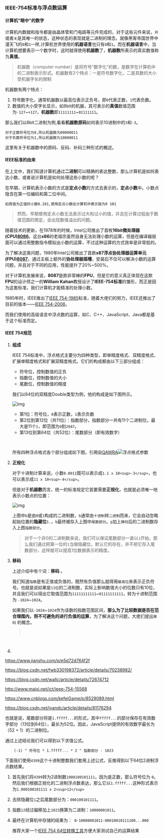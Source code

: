 ### IEEE-754标准与浮点数运算



#### 计算机"眼中"的数字

计算机内数据和指令都是由晶体管和门电路等元件完成的，对于这些元件来说，`开`或者`关`是其唯一的状态，这种状态的表现就是二进制的理念。就像黑客帝国世界中漫天飞的`0`和`1`一样,计算机世界使用的**机器语言**也只有`0`和`1`。而在**机器语言**中，当计算机想要表示一个数字时，这时就得使用**机器数**了，**机器数**所表示的真实数值称为**真值**。

> 机器数（computer number）是将符号"数字化"的数，是数字在计算机中的二进制表示形式。机器数有2个特点：一是符号数字化，二是其数的大小受机器字长的限制

机器数有两个特点：

1. 符号数字化，通常机器数以最高位表示正负号，即`0`代表正数，`1`代表负数。
2. 数值的大小受字长显示，如8bit的机器，其可表示的**真值**数值范围为`-127`~`+127`，**机器数**即`11111111`~`01111111`。

那么我们以8bit二进制为例,看看**机器数原码**如何表示10进制中的`3`和`-3`。

```
对于正数符号位为0,所以机器数为00000011
对于负数符号位为1,所以机器数为10000011
```

这里有关于机器数中的原码、反码、补码三种形式的概述。



#### IEEE标准的由来

在上文中，我们知道计算机通过**二进制**可以精确的表达整数，那么计算机是如何表达小数，或者说计算机是如何处理这些小数的呢？

在早期，计算机表示小数的方式是**定点小数**的方式去表示的，**定点小数**中。小数点隐含在第一位编码和第二位中间。

```
如真值为正值的小数0.101,使用定点小数在计算机中表示就为0 101
```

> 然而，早期使用定点小数无法表示过大和过小的值，并且在计算过程由于数值范围的限定，会出现数值溢出的问题。

随着技术的更新，在1978年的时候，Intel公司推出了首枚**16bit微处理器(CPU)[8086](https://en.wikipedia.org/wiki/Intel_8086)**。这台**x86**的老祖宗虽然自身无法处理小数的运算，但是在编译器层面可以通过用整数指令模拟出小数的运算，不过这种运算的方式效率是非常低的。

为了解决这类问题，1980年Intel公司推出了首款**x87浮点协处理器运算单元(FPU)[8087](https://en.wikipedia.org/wiki/Intel_8087)**，通过主板上额外的**协处理器插槽**，安装后不仅可以解决小数的运算问题，并且对于不同的应用，性能提升了20%~500%。

对于计算机发展来说，**8087**是款非常棒的**FPU**，但是它的意义真正体现在这款**FPU**的设计师之一的**William Kahan**教授设计了**IEEE-754标准**的雏形，而正是因为这套标准，我们计算机才能精准的处理小数。

1985年时，IEEE推出了[IEEE 754-1985](https://en.wikipedia.org/wiki/IEEE_754-1985)标准，随着大佬们的努力，IEEE还推出了目前的版本——[IEEE 754-2008](https://en.wikipedia.org/wiki/IEEE_754-2008_revision)。

而我们使用的高级语言中浮点数的运算，如C、C++、JavaScript、Java都是基于这个标准而定。

 

#### IEEE 754规范

1. **组成**

   IEEE 754标准中，浮点格式主要分为四种类型，即单精度格式、双精度格式、扩展单精度格式和扩展双精度格式。它们的构成都由以下三部分组成：

   - 符号位，控制数值的正负
   - 指数位，控制数值的大小
   - 尾数位，控制数值的精度

   我们以64位的双精度Double类型为例，他的构成是如下图所示。

   ![img](https://img-blog.csdn.net/20180821174847621?watermark/2/text/aHR0cHM6Ly9ibG9nLmNzZG4ubmV0L3NpbmF0XzM2NTIxNjU1/font/5a6L5L2T/fontsize/400/fill/I0JBQkFCMA==/dissolve/70)

   - 第1位：符号位，`0`表示正数，`1`表示负数
   - 第2位到第12位（共11位）：指数部分，指数部分一共有11个二进制位，最大是11个`1`，即范围为`0`到`2047`。
   - 第13位到第64位（共52位）：尾数部分（即有效数字）

   ​

   所有四种浮点格式各个部分组成如下图，引用自[QAWRA](https://blog.csdn.net/wallc/article/details/72674712)![浮点格式参数](https://img-blog.csdn.net/20170524111255109?watermark/2/text/aHR0cDovL2Jsb2cuY3Nkbi5uZXQvd2FsbGM=/font/5a6L5L2T/fontsize/400/fill/I0JBQkFCMA==/dissolve/70/gravity/SouthEast)

2. **正规化**

   对于十进制计算来说，小数`0.0011`既可以表示成`1.1 x 10<sup>-3</sup>`，也可以表示成`11 x 10<sup>-4</sup>`。

   但是对于**机器数**而言，统一的标准规定它首要需要**正规化**，也就是必须唯一地表示小数点的位置：

   ![img](https://upload-images.jianshu.io/upload_images/6168671-e7f76c9418c334b9.png?imageMogr2/auto-orient/strip%7CimageView2/2/w/163/format/webp)

   上图中`b`是由`0`或`1`构成的二进制数，`b`通常由`十进制`转`二进制`而来，它会自动忽略起始位置的**隐藏位**`1.`，`b`最终被存入上图中`尾数部分`。`p`加上`移码`后的二进制数存入上图`指数部分`。

   >对于一个非0的二进制数来说，我们可以保证尾数部分一直以`1`开始，那么我们通过把第一位的`1`当做隐藏位，默认它的存在，并不把它存入尾数部分，这样就可以提高1位数据表示的精度。

3. **移码**

   上述介绍中有个词：**移码** 。

   我们知道`指数`是有正值或负值的，既然有负值那么就得用`最高位`来表示正负符号。也就是说如果是`11位`的二进制数，实际上影响数值大小的位数只有10位，并且我们可以得出它取值范围为`11111111111`~`01111111111`，转为十进制范围为 `-1024`~`1024`。

   如果我们以`-1024`~`1024`作为该数的指数范围区间，**那么为了比较数据是否在范合理围内，将不可避免的进行负值的运算**，为了解决这个问题，大佬们提出`移码` 的概念。

   >​

   ​

4. ​


https://www.jianshu.com/p/e5d72d764f2f   

https://blog.csdn.net/fwb330198372/article/details/70238982/

https://blog.csdn.net/wallc/article/details/72674712

http://www.maixj.net/ict/ieee-754-15568

https://www.cnblogs.com/kefeiGame/p/8529089.html

https://blog.csdn.net/jvandc/article/details/81176294

  也就是说，尾数部分将是`1.fffff...`的形式，其中`fffff...`的部分保存在有效数字部分（13位到64位），最长为52位。因此，JavaScript提供的有效数字最长为（52 + 1）的二进制位。

  通过上述结论我们可以得到以下求值公式。

```
    (-1) ^ 符号位 * 1.fffff... * 2 ^ 指数部分 - 1023
```

​    下面我们使用`4399`这个十进制整数我们套用上述公式，反推得到以下64位2进制浮点数结果。

1. 首先我们将`4399`转为2进制数`1000100101111`，因为是正数，那么符号位为 `0`。 然后我们根据正规化的二进制浮点数表达，那么它以`1.fffff...`这种形式表示为`1.000100101111 x 2<sup>12</sup>`


1. 去除隐藏位`1`之后尾数部分为：`000100101111`。

2. 指数`12`经过偏移加上`1023`换算为二进制：`10000001011`。

3. 最终在计算机中存储的结果为：` 0-10000001011-00010010111100...000`

   推荐大家一个[IEEE 754 64位转换工具](http://www.binaryconvert.com/convert_double.html)方便大家测试自己的运算结果